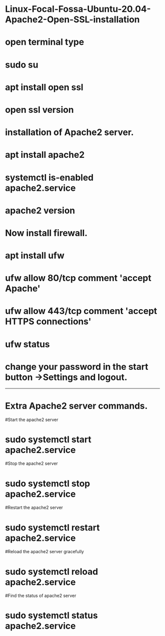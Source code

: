 # Linux-Focal-Fossa-Ubuntu-20.04-Apache2-Open-SSL-installation

# open terminal type
# sudo su
#  apt install open ssl
#  open ssl version

# installation of Apache2 server.
#  apt install apache2 
#  systemctl is-enabled apache2.service
# apache2 version

# Now install firewall.
# apt install ufw
# ufw allow 80/tcp comment 'accept Apache'
# ufw allow 443/tcp comment 'accept HTTPS connections'
# ufw status

# change your password in the start button ->Settings and logout.

---------------------------------------------------------------
# Extra Apache2 server commands.

#Start the apache2 server
# sudo systemctl start apache2.service

#Stop the apache2 server
# sudo systemctl stop apache2.service

#Restart the apache2 server
# sudo systemctl restart apache2.service

#Reload the apache2 server gracefully
# sudo systemctl reload apache2.service

#Find the status of apache2 server
# sudo systemctl status apache2.service
